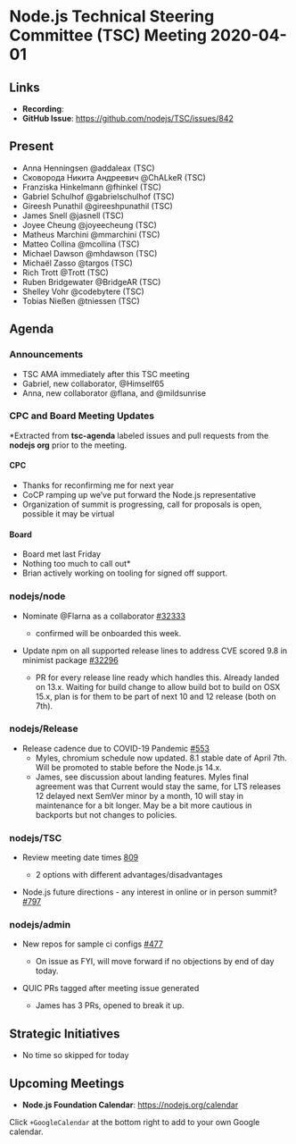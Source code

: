 ﻿# Node.js Technical Steering Committee (TSC) Meeting 2020-04-01

## Links

* **Recording**:  
* **GitHub Issue**: https://github.com/nodejs/TSC/issues/842


## Present


* Anna Henningsen @addaleax (TSC)
* Сковорода Никита Андреевич @ChALkeR (TSC)
* Franziska Hinkelmann @fhinkel (TSC)
* Gabriel Schulhof @gabrielschulhof (TSC)
* Gireesh Punathil @gireeshpunathil (TSC)
* James Snell @jasnell (TSC)
* Joyee Cheung @joyeecheung (TSC)
* Matheus Marchini @mmarchini (TSC)
* Matteo Collina @mcollina (TSC)
* Michael Dawson @mhdawson (TSC)
* Michaël Zasso @targos (TSC)
* Rich Trott @Trott (TSC)
* Ruben Bridgewater @BridgeAR (TSC)
* Shelley Vohr @codebytere (TSC)
* Tobias Nießen @tniessen (TSC)

## Agenda


### Announcements


* TSC AMA immediately after this TSC meeting
* Gabriel, new collaborator, @Himself65
* Anna, new collaborator @flana, and @mildsunrise

### CPC and Board Meeting Updates
 
*Extracted from **tsc-agenda** labeled issues and pull requests from the **nodejs org** prior to the meeting.

#### CPC
* Thanks for reconfirming me for next year
* CoCP ramping up we’ve put forward the Node.js representative
* Organization of summit is progressing, call for proposals is open, possible it may be virtual

#### Board
* Board met last Friday
* Nothing too much to call out*
* Brian actively working on tooling for signed off support.

### nodejs/node

* Nominate @Flarna as a collaborator [#32333](https://github.com/nodejs/node/issues/32333)
  * confirmed will be onboarded this week.

* Update npm on all supported release lines to address CVE scored 9.8 in minimist package [#32296](https://github.com/nodejs/node/issues/32296)
  * PR for every release line ready which handles this. Already landed on 13.x. Waiting
  for build change to allow build bot to build on OSX 15.x, plan is for them to be part
  of next 10 and 12 release (both on 7th).

### nodejs/Release


* Release cadence due to COVID-19 Pandemic [#553](https://github.com/nodejs/Release/issues/553)
  * Myles, chromium schedule now updated. 8.1 stable date of April 7th. Will be promoted
    to stable before the Node.js 14.x.
  * James, see discussion about landing features. Myles final agreement was that
    Current would stay the same, for LTS releases 12 delayed next SemVer minor by
    a month, 10 will stay in maintenance for a bit longer.  May be a bit more cautious in
    backports but not changes to policies.

### nodejs/TSC

* Review meeting date times [809](https://github.com/nodejs/TSC/issues/809)
  * 2 options with different advantages/disadvantages

* Node.js future directions - any interest in online or in person summit? [#797](https://github.com/nodejs/TSC/issues/797)

### nodejs/admin

* New repos for sample ci configs [#477](https://github.com/nodejs/admin/issues/477)
  * On issue as FYI, will move forward if no objections by end of day today.

* QUIC PRs tagged after meeting issue generated
   * James has 3 PRs, opened to break it up.

## Strategic Initiatives

* No time so skipped for today

## Upcoming Meetings

* **Node.js Foundation Calendar**: https://nodejs.org/calendar

Click `+GoogleCalendar` at the bottom right to add to your own Google calendar.
